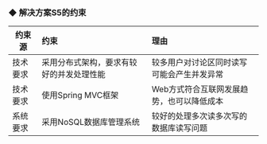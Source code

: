 ### ◆ 解决方案S5的约束

| 约束源 | 约束 | 理由 |
| --- | :--- | :--- |
| 技术要求 | 采用分布式架构，要求有较好的并发处理性能 | 较多用户对讨论区同时读写可能会产生并发异常 |
| 技术要求 | 使用Spring MVC框架 | Web方式符合互联网发展趋势，也可以降低成本 |
| 系统要求 | 采用NoSQL数据库管理系统 | 较好的处理多次读多次写的数据库读写问题 |


